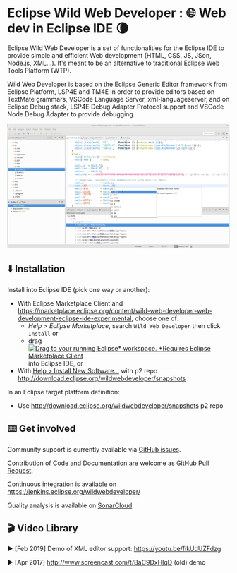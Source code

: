 # Eclipse Wild Web Developer : 🌐 Web dev in Eclipse IDE 🌘

Eclipse Wild Web Developer is a set of functionalities for the Eclipse IDE to provide simple and efficient Web development (HTML, CSS, JS, JSon, Node.js, XML...). It's meant to be an alternative to traditional Eclipse Web Tools Platform (WTP).

Wild Web Developer is based on the Eclipse Generic Editor framework from Eclipse Platform, LSP4E and TM4E in order to provide editors based on TextMate grammars, VSCode Language Server, xml-languageserver, and on Eclipse Debug stack, LSP4E Debug Adapter Protocol support and VSCode Node Debug Adapter to provide debugging.

![screenshot](wildwebdeveloper-screenshot.png "Wild Web Developer screenshot")

## ⬇️ Installation

Install into Eclipse IDE (pick one way or another):
* With Eclipse Marketplace Client and https://marketplace.eclipse.org/content/wild-web-developer-web-development-eclipse-ide-experimental, choose one of:
  * *Help > Eclipse Marketplace*, search `Wild Web Developer` then click `Install` or
  * drag <a href="http://marketplace.eclipse.org/marketplace-client-intro?mpc_install=3394048" class="drag" title="Drag to your running Eclipse* workspace. *Requires Eclipse Marketplace Client"><img class="img-responsive" src="https://marketplace.eclipse.org/sites/all/themes/solstice/public/images/marketplace/btn-install.png" alt="Drag to your running Eclipse* workspace. *Requires Eclipse Marketplace Client" /></a> into Eclipse IDE, or
* With [Help > Install New Software...](http://help.eclipse.org/neon/index.jsp?topic=%2Forg.eclipse.platform.doc.user%2Ftasks%2Ftasks-124.htm) with p2 repo http://download.eclipse.org/wildwebdeveloper/snapshots

In an Eclipse target platform definition:
* Use http://download.eclipse.org/wildwebdeveloper/snapshots p2 repo

## ⌨️ Get involved

Community support is currently available via [GitHub issues](https://github.com/eclipse/wildwebdeveloper/issues). 

Contribution of Code and Documentation are welcome as [GitHub Pull Request](https://github.com/eclipse/wildwebdeveloper/pulls).

Continuous integration is available on https://jenkins.eclipse.org/wildwebdeveloper/

Quality analysis is available on [SonarCloud](https://sonarcloud.io/dashboard?id=eclipse-wildwebdeveloper).

## 🎬 Video Library

▶️ [Feb 2019] Demo of XML editor support: https://youtu.be/fikUdUZFdzg

▶️ [Apr 2017] http://www.screencast.com/t/BaC9DxHIqD (old) demo 

